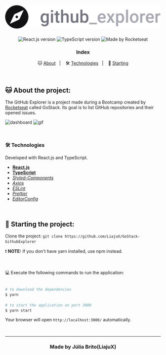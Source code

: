 <h1 align="center">
  <img src="./src/assets/logo.svg" alt="GitHub Explorer" width="700px">
</h1>

<p align="center">
  <img alt="React.js version" src="https://img.shields.io/badge/React.js-v16.13.1-60dafb?style=flat&logoColor=60dafb&logo=react">
  
  <img alt="TypeScript version" src="https://img.shields.io/badge/TypeScript-v3.9.3-007acc?style=flat&logoColor=007acc&logo=typescript">
    
  <img alt="Made by Rocketseat" src="https://img.shields.io/github/license/Liajux/GoStack-GitHubExplorer">
</p>

<h3 align="center">
  Index
</h3>

<p align="center">
  🐱 <a href="#%EF%B8%8F-the-project">About</a>&nbsp;&nbsp;&nbsp;|&nbsp;&nbsp;&nbsp;
  🛠 <a href="#-technologies">Technologies</a>&nbsp;&nbsp;&nbsp;|&nbsp;&nbsp;&nbsp;
  🏁 <a href="#-starting-the-project">Starting</a>
</p>

<br>

## 🐱 About the project:

The GitHub Explorer is a project made during a Bootcamp created by [Rocketseat](https://rocketseat.com.br/) called GoStack. Its goal is to list GitHub repositories and their opened issues. 

![dashboard](https://user-images.githubusercontent.com/53796370/105123232-7184ac00-5ab6-11eb-867a-dae70b4ffee8.png)
![gif](https://user-images.githubusercontent.com/53796370/105123464-e2c45f00-5ab6-11eb-8ef1-1ecff97c305c.gif)

<br>

### 🛠 Technologies
Developed with React.js and TypeScript.

- **[React.js](https://reactjs.org/)**
- **[TypeScript](https://www.typescriptlang.org/)**
- *[Styled-Components](https://styled-components.com/)*
- *[Axios](https://nodemon.io/)*
- *[ESLint](https://eslint.org/)*
- *[Prettier](https://prettier.io/)*
- *[EditorConfig](https://editorconfig.org/)*

<br>

## 🏁 Starting the project:

Clone the project: `git clone https://github.com/LiajuX/GoStack-GithubExplorer`

❗ **NOTE:** If you don't have yarn installed, use npm instead.

<br>

💻 Execute the following commands to run the application:

````zsh

# to download the dependencies
$ yarn

# to start the application on port 3000
$ yarn start
````
Your browser will open `http://localhost:3000/` automatically.

<br>

---

<h3 align="center" >
  Made by Júlia Brito(LiajuX)
</h3>
